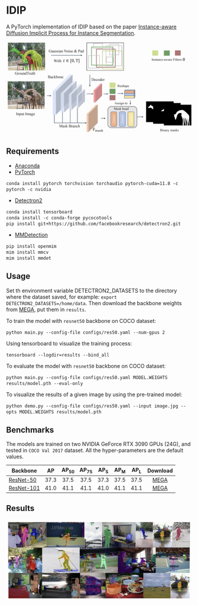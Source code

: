 # IDIP

A PyTorch implementation of IDIP based on the paper
[Instance-aware Diffusion Implicit Process for Instance Segmentation]().

![Network Architecture](results/arch.jpg)

## Requirements

- [Anaconda](https://www.anaconda.com/download/)
- [PyTorch](https://pytorch.org)

```
conda install pytorch torchvision torchaudio pytorch-cuda=11.8 -c pytorch -c nvidia
```

- [Detectron2](https://detectron2.readthedocs.io/en/latest/)

```
conda install tensorboard
conda install -c conda-forge pycocotools
pip install git+https://github.com/facebookresearch/detectron2.git
```

- [MMDetection](https://mmdetection.readthedocs.io/en/latest/)

```
pip install openmim
mim install mmcv 
mim install mmdet
```

## Usage

Set th environment variable DETECTRON2_DATASETS to the directory where the dataset saved, for example:
`export DETECTRON2_DATASETS=/home/data`. Then download the backbone weights
from [MEGA](https://mega.nz/folder/mSg00RZS#tkb1KdwIGZRTqcWnPZov7A), put them in `results`.

To train the model with `resnet50` backbone on COCO dataset:

```
python main.py --config-file configs/res50.yaml --num-gpus 2
```

Using tensorboard to visualize the training process:

```
tensorboard --logdir=results --bind_all
```

To evaluate the model with `resnet50` backbone on COCO dataset:

```
python main.py --config-file configs/res50.yaml MODEL.WEIGHTS results/model.pth --eval-only 
```

To visualize the results of a given image by using the pre-trained model:

```
python demo.py --config-file configs/res50.yaml --input image.jpg --opts MODEL.WEIGHTS results/model.pth
```

## Benchmarks

The models are trained on two NVIDIA GeForce RTX 3090 GPUs (24G), and tested in `COCO Val 2017` dataset.
All the hyper-parameters are the default values.

| Backbone                          |  AP  | AP<sub>50</sub> | AP<sub>75</sub> | AP<sub>S</sub> | AP<sub>M</sub> | AP<sub>L</sub> |                            Download                            |
|-----------------------------------|:----:|:---------------:|:---------------:|:--------------:|:--------------:|:--------------:|:--------------------------------------------------------------:|
| [ResNet-50](configs/res50.yaml)   | 37.3 |      37.5       |      37.5       |      37.3      |      37.5      |      37.5      | [MEGA](https://mega.nz/folder/mSg00RZS#tkb1KdwIGZRTqcWnPZov7A) |
| [ResNet-101](configs/res101.yaml) | 41.0 |      41.1       |      41.1       |      41.0      |      41.1      |      41.1      | [MEGA](https://mega.nz/folder/mSg00RZS#tkb1KdwIGZRTqcWnPZov7A) |

## Results

![vis](results/visual.jpg)